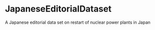 # JapaneseEditorialDataset
A Japanese editorial data set on restart of nuclear power plants in Japan
